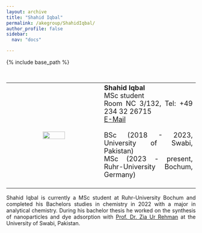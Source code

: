 ```yaml
---
layout: archive
title: "Shahid Iqbal"
permalink: /akegroup/ShahidIqbal/
author_profile: false
sidebar:
  nav: "docs"

---
```


{% include base_path %}

<font size="2"><br/></font>
<table> <style>table, th, td {border: transparent;}</style> <tr>
<td style="width:50%;" align="center" valign="middle"><img src="https://AKEckhardt.github.io/images/ShahidIqbal_2024.jpg" width="50%" height="auto%" align="middle"></td>
<td style="width:50%;" align="justify" valign="middle">
<font size="4">
<b>Shahid Iqbal</b><br/>
MSc student<br/>
Room NC 3/132, Tel: +49 234 32 26715<br/>
<a href="mailto:Shahid.Iqbal@edu.ruhr-uni-bochum.de">E-Mail</a><br/>
<br/>
BSc (2018 - 2023, University of Swabi, Pakistan)<br/>
MSc (2023 - present, Ruhr-University Bochum, Germany)<br/>
<br/>

</font>
</td>
</tr></table>

<p style='text-align: justify;'>
Shahid Iqbal is currently a MSc student at Ruhr-University Bochum and completed his Bachelors studies in chemistry in 2022 with a major in analytical chemistry. 
During his bachelor thesis he worked on the synthesis of nanoparticles and dye adsorption with 
<a href="https://www.uoswabi.edu.pk/staff/index/276">Prof. Dr. Zia Ur Rehman</a> at the University of Swabi, Pakistan.
</p>









